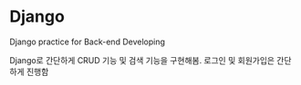 # Django
Django practice for Back-end Developing

Django로 간단하게 CRUD 기능 및 검색 기능을 구현해봄. 로그인 및 회원가입은 간단하게 진행함
